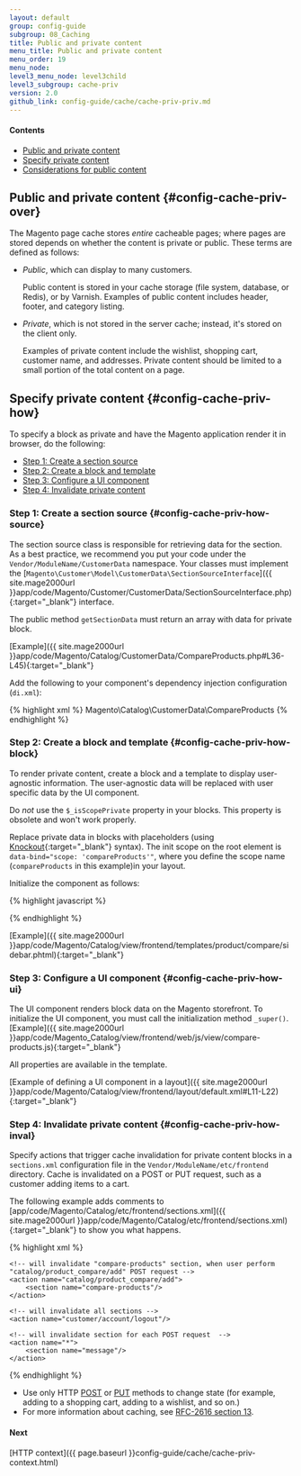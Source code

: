 ```yaml
---
layout: default
group: config-guide
subgroup: 08_Caching
title: Public and private content
menu_title: Public and private content
menu_order: 19
menu_node: 
level3_menu_node: level3child
level3_subgroup: cache-priv
version: 2.0
github_link: config-guide/cache/cache-priv-priv.md
---
```


#### Contents
*	[Public and private content](#config-cache-priv-over)
*	[Specify private content](#config-cache-priv-how)
*	[Considerations for public content](#config-cache-public)  

## Public and private content {#config-cache-priv-over}
The Magento page cache stores *entire* cacheable pages; where pages are stored depends on whether the content is private or public. These terms are defined as follows:

*	*Public*, which can display to many customers. 

	Public content is stored in your cache storage (file system, database, or Redis), or by Varnish. Examples of public content includes header, footer, and category listing.
*	*Private*, which is not stored in the server cache; instead, it's stored on the client only. 

	Examples of private content include the wishlist, shopping cart, customer name, and addresses. Private content should be limited to a small portion of the total content on a page.

## Specify private content {#config-cache-priv-how}
To specify a block as private and have the Magento application render it in browser, do the following:

*   [Step 1: Create a section source](#config-cache-priv-how-source)
*   [Step 2: Create a block and template](#config-cache-priv-how-block)
*   [Step 3: Configure a UI component](#config-cache-priv-how-ui) 
*   [Step 4: Invalidate private content](#config-cache-priv-how-inval)

### Step 1: Create a section source {#config-cache-priv-how-source}
The section source class is responsible for retrieving data for the section. As a best practice, we recommend you put your code under the `Vendor/ModuleName/CustomerData` namespace. Your classes must implement the [`Magento\Customer\Model\CustomerData\SectionSourceInterface`]({{ site.mage2000url }}app/code/Magento/Customer/CustomerData/SectionSourceInterface.php){:target="_blank"} interface. 

The public method `getSectionData` must return an array with data for private block. 

[Example]({{ site.mage2000url }}app/code/Magento/Catalog/CustomerData/CompareProducts.php#L36-L45){:target="_blank"}

Add the following to your component's dependency injection configuration (`di.xml`):

{% highlight xml %}
<type name="Magento\Customer\CustomerData\SectionPoolInterface">
    <arguments>
        <argument name="sectionSourceMap" xsi:type="array">
            <item name="compare-products" xsi:type="string">Magento\Catalog\CustomerData\CompareProducts</item>
        </argument>
    </arguments>
</type>
{% endhighlight %}

### Step 2: Create a block and template {#config-cache-priv-how-block}
To render private content, create a block and a template to display user-agnostic information. The user-agnostic data will be replaced with user specific data by the UI component.

<div class="bs-callout bs-callout-info" id="info">
  <p>Do <em>not</em> use the <code>$_isScopePrivate</code> property in your blocks. This property is obsolete and won't work properly.</p>
</div>

Replace private data in blocks with placeholders (using [Knockout](http://knockoutjs.com/documentation/introduction.html){:target="_blank"} syntax). The init scope on the root element is `data-bind="scope: 'compareProducts'"`, where you define the scope name (`compareProducts` in this example)in your layout.

Initialize the component as follows:

{% highlight javascript %}
<script type="text/x-magento-init">
    {"<css-selector>": {"Magento_Ui/js/core/app": <?php echo $block->getJsLayout();?>}}
</script>
{% endhighlight %}

[Example]({{ site.mage2000url }}app/code/Magento/Catalog/view/frontend/templates/product/compare/sidebar.phtml){:target="_blank"}

### Step 3: Configure a UI component {#config-cache-priv-how-ui}
The UI component renders block data on the Magento storefront. To initialize the UI component, you must call the initialization method `_super()`. [Example]({{ site.mage2000url }}app/code/Magento_Catalog/view/frontend/web/js/view/compare-products.js){:target="_blank"}

All properties are available in the template. 

[Example of defining a UI component in a layout]({{ site.mage2000url }}app/code/Magento/Catalog/view/frontend/layout/default.xml#L11-L22){:target="_blank"}

### Step 4: Invalidate private content {#config-cache-priv-how-inval}
Specify actions that trigger cache invalidation for private content blocks in a `sections.xml` configuration file in the `Vendor/ModuleName/etc/frontend` directory. Cache is invalidated on a POST or PUT request, such as a customer adding items to a cart.

The following example adds comments to [app/code/Magento/Catalog/etc/frontend/sections.xml]({{ site.mage2000url }}app/code/Magento/Catalog/etc/frontend/sections.xml){:target="_blank"} to show you what happens.

{% highlight xml %}
<config xmlns:xsi="http://www.w3.org/2001/XMLSchema-instance" xsi:noNamespaceSchemaLocation="../../../../Magento/Customer/etc/sections.xsd">
 
    <!-- will invalidate "compare-products" section, when user perform "catalog/product_compare/add" POST request -->
    <action name="catalog/product_compare/add">
        <section name="compare-products"/>
    </action>
    
    <!-- will invalidate all sections -->
    <action name="customer/account/logout"/>
 
    <!-- will invalidate section for each POST request  -->
    <action name="*">
        <section name="message"/>
    </action>
 
</config>
{% endhighlight %}

<div class="bs-callout bs-callout-info" id="info">
  <ul><li>Use only HTTP <a href="https://www.w3.org/Protocols/rfc2616/rfc2616-sec9.html#sec9.5" target="_blank">POST</a> or <a href="https://www.w3.org/Protocols/rfc2616/rfc2616-sec9.html#sec9.6" target="_blank">PUT</a> methods to change state (for example, adding to a shopping cart, adding to a wishlist, and so on.) </li>
    <li>For more information about caching, see <a href="https://www.w3.org/Protocols/rfc2616/rfc2616-sec13.html" target="_blank">RFC-2616 section 13</a>.</li>

  </ul>
</div>

#### Next
[HTTP context]({{ page.baseurl }}config-guide/cache/cache-priv-context.html)